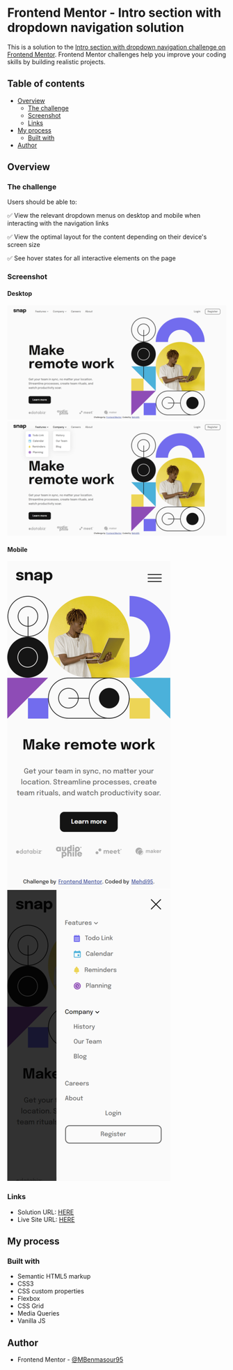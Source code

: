 # Frontend Mentor - Intro section with dropdown navigation solution

This is a solution to the [Intro section with dropdown navigation challenge on Frontend Mentor](https://www.frontendmentor.io/challenges/intro-section-with-dropdown-navigation-ryaPetHE5). Frontend Mentor challenges help you improve your coding skills by building realistic projects.

## Table of contents

- [Overview](#overview)
  - [The challenge](#the-challenge)
  - [Screenshot](#screenshot)
  - [Links](#links)
- [My process](#my-process)
  - [Built with](#built-with)
- [Author](#author)

## Overview

### The challenge

Users should be able to:

:white_check_mark: View the relevant dropdown menus on desktop and mobile when interacting with the navigation links

:white_check_mark: View the optimal layout for the content depending on their device's screen size

:white_check_mark: See hover states for all interactive elements on the page

### Screenshot

#### Desktop

![](./screenshots/desktop.png)
![](./screenshots/desktop-dropdown.png)

#### Mobile

![](./screenshots/mobile.png)
![](./screenshots/mobile-menu.png)

### Links

- Solution URL: [HERE](https://www.frontendmentor.io/solutions/introsectionwithdropdownnavigation-using-flexbox-grid-BN6ww7csJJ)
- Live Site URL: [HERE](https://mbenmasour95.github.io/Intro-section-with-dropdown-navigation/)

## My process

### Built with

- Semantic HTML5 markup
- CSS3
- CSS custom properties
- Flexbox
- CSS Grid
- Media Queries
- Vanilla JS

## Author

- Frontend Mentor - [@MBenmasour95](https://www.frontendmentor.io/profile/MBenmasour95)

